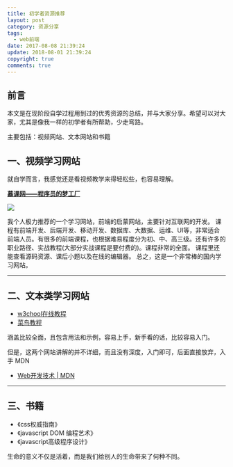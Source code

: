 ```yaml
---
title: 初学者资源推荐
layout: post
category: 资源分享
tags:
  - web前端
date: 2017-08-08 21:39:24
update: 2018-08-01 21:39:24
copyright: true
comments: true
---
```


## 前言

本文是在现阶段自学过程用到过的优秀资源的总结，并与大家分享。希望可以对大家，尤其是像我一样的初学者有所帮助，少走弯路。

主要包括：视频网站、文本网站和书籍

<!-- more -->
## 一、视频学习网站

就自学而言，我感觉还是看视频教学来得轻松些，也容易理解。


**[慕课网——程序员的梦工厂](https://www.imooc.com)**

![](https://upload-images.jianshu.io/upload_images/7295449-b57982ecf1aa8fa3.png?imageMogr2/auto-orient/strip%7CimageView2/2/w/1240)

我个人极力推荐的一个学习网站，前端的启蒙网站，主要针对互联网的开发。
课程有前端开发、后端开发、移动开发、数据库、大数据、运维、UI等，非常适合前端人员。有很多的前端课程，也根据难易程度分为初、中、高三级。还有许多的职业路径、实战教程(大部分实战课程是要付费的)。课程非常的全面。
课程里还能查看源码资源、课后小题以及在线的编辑器。
总之，这是一个非常棒的国内学习网站。

***

## 二、文本类学习网站

- [w3chool在线教程](https://www.w3school.com.cn/)
- [菜鸟教程](https://www.runoob.com/)

涵盖比较全面，且包含用法和示例，容易上手，新手看的话，比较容易入门。

但是，这两个网站讲解的并不详细，而且没有深度，入门即可，后面直接放弃，入手 MDN

- [Web开发技术 | MDN](https://developer.mozilla.org/zh-CN/docs/Web)

***

## 三、书籍

- 《css权威指南》
- 《javascript DOM 编程艺术》
- 《javascript高级程序设计》


<Quote>生命的意义不仅是活着，而是我们给别人的生命带来了何种不同。</Quote>